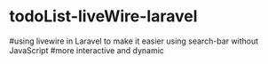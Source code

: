 # todoList-liveWire-laravel
#using livewire in Laravel to make it easier using search-bar without JavaScript 
#more interactive and dynamic 
